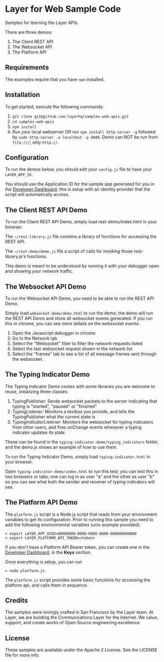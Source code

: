 # Layer for Web Sample Code

Samples for learning the Layer APIs.

There are three demos:

1. The Client REST API
2. The Websocket API
3. The Platform API

## Requirements

The examples require that you have `npm` installed.

## Installation

To get started, execute the following commands:

1. `git clone git@github.com:layerhq/samples-web-apis.git`
2. `cd samples-web-apis`
3. `npm install`
4. Run your local webserver OR run `npm install http-server -g`
   followed by `sudo http-server -a localhost -p 8080`. Demo can NOT
   be run from `file:///`; only `http://`.

## Configuration

To run the demos below, you should edit your `config.js` file to have your `LAYER_APP_ID`.

You should use the Application ID for the sample app generated for you in the [Developer Dashboard](https://developer.layer.com); this is setup with an identity provider that the script will automatically access.

## The Client REST API Demo

To run the Client REST API Demo, simply load rest-demo/index.html in your browser.

The `~/rest-library.js` file contains a library of functions for accessing the REST API.

The `~/rest-demo/demo.js` file a script of calls for invoking those rest-library.js's functions.

This demo is meant to be understood by running it with your debugger open and showing your network traffic.

## The Websocket API Demo

To run the Websocket API Demo, you need to be able to run the REST API Demo.

Simply load `websocket-demo/demo.html` to run the demo; the demo will run the REST API Demo and show all websocket events generated.  If you run this in chrome, you can see more details on the websocket events:

1. Open the Javascript debugger in chrome
2. Go to the Network tab
3. Select the "Websocket" filter to filter the network requests listed
4. Select the last websocket request shown in the network list
5. Select the "frames" tab to see a list of all message frames sent through the websocket.

## The Typing Indicator Demo

The Typing Indicator Demo comes with some libraries you are welcome to reuse, initializing three classes:

1. TypingPublisher: Sends websocket packets to the server indicating that typing is "started", "paused" or "finished"
2. TypingListener: Monitors a textbox you provide, and tells the TypingPublisher what the current state is
3. TypingIndicatorListener: Monitors the websocket for typing indicators from other users, and fires onChange events whenever a typing indicator updates its state

These can be found in the `typing-indicator-demo/typing_indicators` folder, and the demo.js shows an example of how to use them.

To run the Typing Indicator Demo, simply load `typing-indicator.html` in your browser.

Open `typing-indicator-demo/index.html` to run this test; you can test this in two browsers or tabs; one can log in as user "a" and the other as user "b" so you can see what both the sender and receiver of typing indicators will see.

## The Platform API Demo

The `platform.js` script is a Node.js script that reads from your environment variables to get its configuration.  Prior to running this sample you need to add the following environmental variables (unix example provided):

```
> export LAYER_APP_UUID=00000000-0000-0000-0000-000000000000
> export LAYER_PLATFORM_API_TOKEN=<token>
```

If you don't have a Platform API Bearer token, you can create one in the [Developer Dashboard](https://developer.layer.com), in the **Keys** section.

Once everything is setup, you can run

```
> node platform.js
```

The `platform.js` script provides some basic functions for accessing the platform api, and calls them in sequence.

## Credits

The samples were lovingly crafted in San Francisco by the Layer team. At Layer, we are building the Communications Layer for the Internet. We value, support, and create works of Open Source engineering excellence.

## License

These samples are available under the Apache 2 License. See the LICENSE file for more info.
